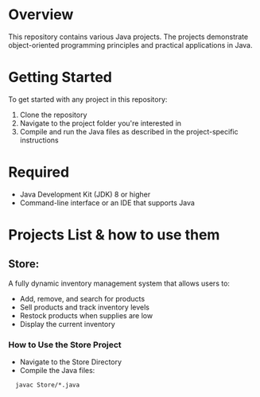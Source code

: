 # Overview 
This repository contains various Java projects. The projects demonstrate object-oriented programming principles and practical applications in Java.

# Getting Started 
To get started with any project in this repository:
  1. Clone the repository
  2. Navigate to the project folder you're interested in
  3. Compile and run the Java files as described in the project-specific instructions

# Required 
  * Java Development Kit (JDK) 8 or higher
  * Command-line interface or an IDE that supports Java

    
# Projects List & how to use them

## Store:
A fully dynamic inventory management system that allows users to:
  * Add, remove, and search for products
  * Sell products and track inventory levels
  * Restock products when supplies are low
  * Display the current inventory

### How to Use the Store Project
  * Navigate to the Store Directory
  * Compile the Java files:
  ```
    javac Store/*.java
  ```

